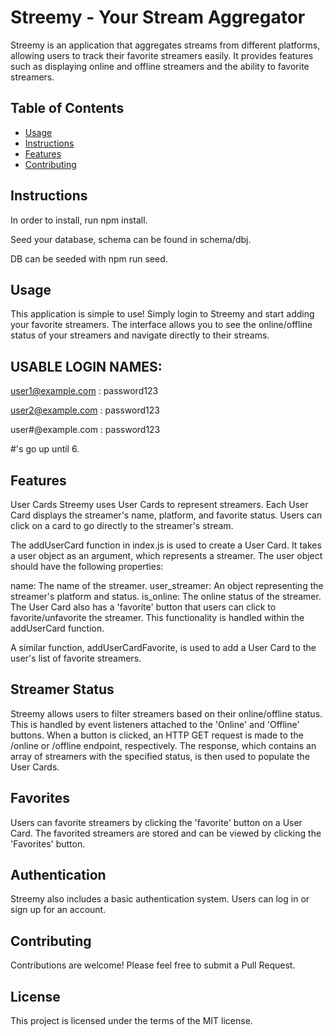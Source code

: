 # Streemy - Your Stream Aggregator
Streemy is an application that aggregates streams from different platforms, allowing users to track their favorite streamers easily. It provides features such as displaying online and offline streamers and the ability to favorite streamers.

## Table of Contents
* [Usage](#usage)
* [Instructions](#Instructions)
* [Features](#Features)
* [Contributing](#Contributing)


## Instructions
In order to install, run npm install.

Seed your database, schema can be found in schema/dbj.

DB can be seeded with npm run seed.

## Usage
This application is simple to use! Simply login to Streemy and start adding your favorite streamers. The interface allows you to see the online/offline status of your streamers and navigate directly to their streams.


USABLE LOGIN NAMES:
-----------------------
user1@example.com : password123

user2@example.com : password123

user#@example.com : password123

#'s go up until 6.


## Features
User Cards
Streemy uses User Cards to represent streamers. Each User Card displays the streamer's name, platform, and favorite status. Users can click on a card to go directly to the streamer's stream.

The addUserCard function in index.js is used to create a User Card. It takes a user object as an argument, which represents a streamer. The user object should have the following properties:

name: The name of the streamer.
user_streamer: An object representing the streamer's platform and status.
is_online: The online status of the streamer.
The User Card also has a 'favorite' button that users can click to favorite/unfavorite the streamer. This functionality is handled within the addUserCard function.

A similar function, addUserCardFavorite, is used to add a User Card to the user's list of favorite streamers.

## Streamer Status
Streemy allows users to filter streamers based on their online/offline status. This is handled by event listeners attached to the 'Online' and 'Offline' buttons. When a button is clicked, an HTTP GET request is made to the /online or /offline endpoint, respectively. The response, which contains an array of streamers with the specified status, is then used to populate the User Cards.

## Favorites
Users can favorite streamers by clicking the 'favorite' button on a User Card. The favorited streamers are stored and can be viewed by clicking the 'Favorites' button.

## Authentication
Streemy also includes a basic authentication system. Users can log in or sign up for an account.

## Contributing
Contributions are welcome! Please feel free to submit a Pull Request.

## License
This project is licensed under the terms of the MIT license.
